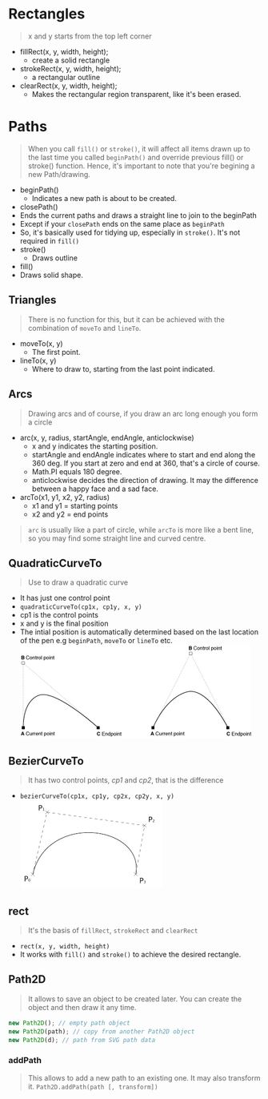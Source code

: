 # Rectangles

> x and y starts from the top left corner

- fillRect(x, y, width, height);
  - create a solid rectangle
- strokeRect(x, y, width, height);
  - a rectangular outline
- clearRect(x, y, width, height);
  - Makes the rectangular region transparent, like it's been erased.

# Paths

> When you call `fill()` or `stroke()`, it will affect all items drawn up to the last time you called `beginPath()` and override previous fill() or stroke() function. Hence, it's important to note that you're begining a new Path/drawing.

- beginPath()
  - Indicates a new path is about to be created.
- closePath()
- Ends the current paths and draws a straight line to join to the beginPath
- Except if your `closePath` ends on the same place as `beginPath`
- So, it's basically used for tidying up, especially in `stroke()`. It's not required in `fill()`
- stroke()
  - Draws outline
- fill()
- Draws solid shape.

## Triangles

> There is no function for this, but it can be achieved with the combination of `moveTo` and `lineTo`.

- moveTo(x, y)
  - The first point.
- lineTo(x, y)
  - Where to draw to, starting from the last point indicated.

## Arcs

> Drawing arcs and of course, if you draw an arc long enough you form a circle

- arc(x, y, radius, startAngle, endAngle, anticlockwise)
  - x and y indicates the starting position.
  - startAngle and endAngle indicates where to start and end along the 360 deg. If you start at zero and end at 360, that's a circle of course.
  - Math.PI equals 180 degree.
  - anticlockwise decides the direction of drawing. It may the difference between a happy face and a sad face.
- arcTo(x1, y1, x2, y2, radius)
  - x1 and y1 = starting points
  - x2 and y2 = end points

> `arc` is usually like a part of circle, while `arcTo` is more like a bent line, so you may find some straight line and curved centre.

## QuadraticCurveTo

> Use to draw a quadratic curve

- It has just one control point
- `quadraticCurveTo(cp1x, cp1y, x, y)`
- cp1 is the control points
- x and y is the final position
- The intial position is automatically determined based on the last location of the pen e.g `beginPath`, `moveTo` or `lineTo` etc.
  ![Quadratic Curve](./quadraticcurve.gif)

## BezierCurveTo

> It has two control points, _cp1_ and _cp2_, that is the difference

- `bezierCurveTo(cp1x, cp1y, cp2x, cp2y, x, y)`
  ![Bezier Curve](./bezier.png)

## rect

> It's the basis of `fillRect`, `strokeRect` and `clearRect`

- `rect(x, y, width, height)`
- It works with `fill()` and `stroke()` to achieve the desired rectangle.

## Path2D

> It allows to save an object to be created later. You can create the object and then draw it any time.

```js
new Path2D(); // empty path object
new Path2D(path); // copy from another Path2D object
new Path2D(d); // path from SVG path data
```

### addPath
> This allows to add a new path to an existing one. It may also transform it.
`Path2D.addPath(path [, transform])`